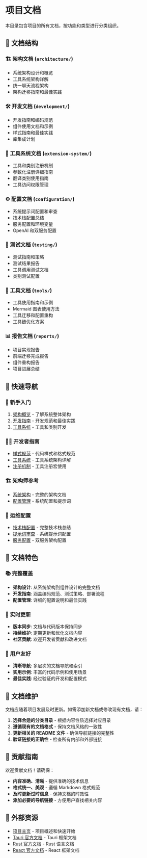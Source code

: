 # 项目文档

本目录包含项目的所有文档，按功能和类型进行分类组织。

## 📁 文档结构

### 🏗️ 架构文档 (`architecture/`)
- 系统架构设计和概览
- 工具系统架构详解
- 统一聊天流程架构
- 架构迁移指南和最佳实践

### 🛠️ 开发文档 (`development/`)
- 开发指南和编码规范
- 组件使用文档和示例
- 样式指南和最佳实践
- 库集成计划

### 🔧 工具系统文档 (`extension-system/`)
- 工具和类别注册机制
- 参数化注册详细指南
- 翻译类别使用指南
- 工具访问权限管理

### ⚙️ 配置文档 (`configuration/`)
- 系统提示词配置和审查
- 技术栈配置总结
- 服务配置和环境变量
- OpenAI 和双服务配置

### 🧪 测试文档 (`testing/`)
- 测试指南和策略
- 测试结果报告
- 工具调用测试文档
- 类别测试配置

### 🔧 工具文档 (`tools/`)
- 工具使用指南和示例
- Mermaid 图表使用方法
- 工具迁移和配置重构
- 工具链优化方案

### 📊 报告文档 (`reports/`)
- 项目实现报告
- 前端迁移完成报告
- 组件重构报告
- 项目进展总结

## 📖 快速导航

### 🚀 新手入门
1. [架构概览](./architecture/README.md) - 了解系统整体架构
2. [开发指南](./development/README.md) - 开发规范和最佳实践
3. [工具系统](./extension-system/README.md) - 工具和类别开发

### 👨‍💻 开发者指南
- [样式规范](./development/STYLING_GUIDELINES.md) - 代码样式和格式规范
- [工具系统](./architecture/tools-system.md) - 工具系统架构详解
- [注册机制](./extension-system/registration-macros-summary.md) - 工具注册宏使用

### 🏗️ 架构师参考
- [系统架构](./architecture/README.md) - 完整的架构文档
- [配置管理](./configuration/README.md) - 系统配置和提示词

### 🔧 运维配置
- [技术栈配置](./configuration/final-tech-stack-update.md) - 完整技术栈总结
- [提示词审查](./configuration/updated-prompts-review.md) - 系统提示词配置
- [服务配置](./configuration/DUAL_SERVICE_README.md) - 双服务架构配置

## 🎯 文档特色

### 📚 完整覆盖
- **架构设计**: 从系统架构到组件设计的完整文档
- **开发指南**: 涵盖编码规范、测试策略、部署流程
- **配置管理**: 详细的配置说明和最佳实践

### 🔄 实时更新
- **版本同步**: 文档与代码版本保持同步
- **持续维护**: 定期更新和优化文档内容
- **社区贡献**: 欢迎开发者贡献和改进文档

### 🎨 用户友好
- **清晰导航**: 多层次的文档导航和索引
- **实用示例**: 丰富的代码示例和使用场景
- **最佳实践**: 经过验证的开发和配置模式

## 🔄 文档维护

文档应随着项目发展及时更新。如需添加新文档或修改现有文档，请：

1. **选择合适的分类目录** - 根据内容性质选择对应目录
2. **遵循现有的文档格式** - 保持文档风格的一致性
3. **更新相关的 README 文件** - 确保导航链接的完整性
4. **验证链接的正确性** - 检查所有内部和外部链接

## 📝 贡献指南

欢迎贡献文档！请确保：
- **内容准确、清晰** - 提供准确的技术信息
- **格式统一、美观** - 遵循 Markdown 格式规范
- **及时更新过时信息** - 保持文档的时效性
- **添加必要的导航链接** - 方便用户查找相关内容

## 🔗 外部资源

- [项目主页](../README.md) - 项目概述和快速开始
- [Tauri 官方文档](https://tauri.app/) - Tauri 框架文档
- [Rust 官方文档](https://doc.rust-lang.org/) - Rust 语言文档
- [React 官方文档](https://react.dev/) - React 框架文档
